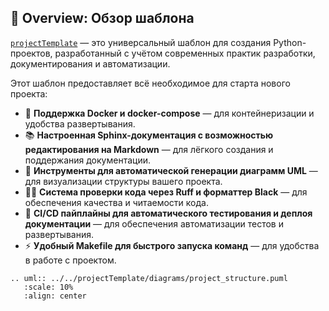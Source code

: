 ## 📜 Overview: Обзор шаблона

[`projectTemplate`](https://github.com/maxlansky1/projectTemplate) — это универсальный шаблон для создания Python-проектов, разработанный с учётом современных практик разработки, документирования и автоматизации.

Этот шаблон предоставляет всё необходимое для старта нового проекта:

- 🐳 **Поддержка Docker и docker-compose** — для контейнеризации и удобства развертывания.
- 📚 **Настроенная Sphinx-документация с возможностью редактирования на Markdown** — для лёгкого создания и поддержания документации.
- 🔄 **Инструменты для автоматической генерации диаграмм UML** — для визуализации структуры вашего проекта.
- 🧑‍💻 **Система проверки кода через Ruff и форматтер Black** — для обеспечения качества и читаемости кода.
- 🚀 **CI/CD пайплайны для автоматического тестирования и деплоя документации** — для обеспечения автоматизации тестов и развертывания.
- ⚡ **Удобный Makefile для быстрого запуска команд** — для удобства в работе с проектом.

```{eval-rst}
.. uml:: ../../projectTemplate/diagrams/project_structure.puml
   :scale: 10%
   :align: center
```
